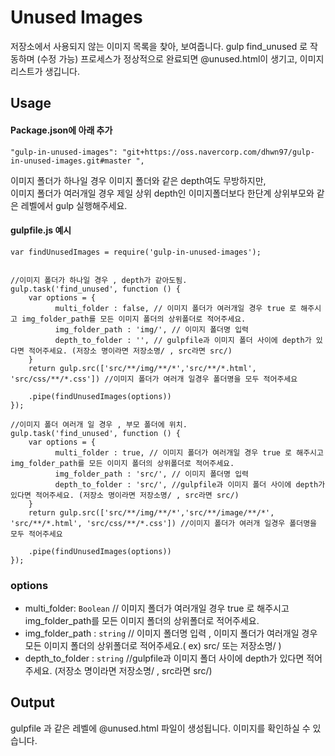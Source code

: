 # Unused Images

저장소에서 사용되지 않는 이미지 목록을 찾아, 보여줍니다.
gulp find_unused 로 작동하며 (수정 가능) 프로세스가 정상적으로 완료되면 @unused.html이 생기고, 이미지 리스트가 생깁니다. 

## Usage
#### Package.json에 아래 추가

    "gulp-in-unused-images": "git+https://oss.navercorp.com/dhwn97/gulp-in-unused-images.git#master ",
    

이미지 폴더가 하나일 경우 이미지 폴더와 같은 depth여도 무방하지만, <br>
이미지 폴더가 여러개일 경우 제일 상위 depth인 이미지폴더보다 한단계 상위부모와 같은 레벨에서 gulp 실행해주세요.

#### gulpfile.js 예시
	var findUnusedImages = require('gulp-in-unused-images');
	
	
	//이미지 폴더가 하나일 경우 , depth가 같아도됨.
	gulp.task('find_unused', function () {
  		var options = {
    		  multi_folder : false, // 이미지 폴더가 여러개일 경우 true 로 해주시고 img_folder_path를 모든 이미지 폴더의 상위폴더로 적어주세요.
    		  img_folder_path : 'img/', // 이미지 폴더명 입력
    		  depth_to_folder : '', // gulpfile과 이미지 폴더 사이에 depth가 있다면 적어주세요. (저장소 명이라면 저장소명/ , src라면 src/)
  		}
  		return gulp.src(['src/**/img/**/*','src/**/*.html', 'src/css/**/*.css']) //이미지 폴더가 여러개 일경우 폴더명을 모두 적어주세요
		
  		.pipe(findUnusedImages(options))
	});
	
	//이미지 폴더 여러개 일 경우 , 부모 폴더에 위치.
	gulp.task('find_unused', function () {
  	  	var options = {
    		  multi_folder : true, // 이미지 폴더가 여러개일 경우 true 로 해주시고 img_folder_path를 모든 이미지 폴더의 상위폴더로 적어주세요.
    		  img_folder_path : 'src/', // 이미지 폴더명 입력
    		  depth_to_folder : 'src/', //gulpfile과 이미지 폴더 사이에 depth가 있다면 적어주세요. (저장소 명이라면 저장소명/ , src라면 src/)
  		}
  		return gulp.src(['src/**/img/**/*','src/**/image/**/*', 'src/**/*.html', 'src/css/**/*.css']) //이미지 폴더가 여러개 일경우 폴더명을 모두 적어주세요
		
  		.pipe(findUnusedImages(options))
	});


### options

* multi_folder: `Boolean` // 이미지 폴더가 여러개일 경우 true 로 해주시고 img_folder_path를 모든 이미지 폴더의 상위폴더로 적어주세요.
* img_folder_path : `string` // 이미지 폴더명 입력 , 이미지 폴더가 여러개일 경우 모든 이미지 폴더의 상위폴더로 적어주세요.( ex) src/ 또는 저장소명/ )
* depth_to_folder : `string` //gulpfile과 이미지 폴더 사이에 depth가 있다면 적어주세요. (저장소 명이라면 저장소명/ , src라면 src/)

	
## Output

gulpfile 과 같은 레벨에 @unused.html 파일이 생성됩니다. 이미지를 확인하실 수 있습니다.
